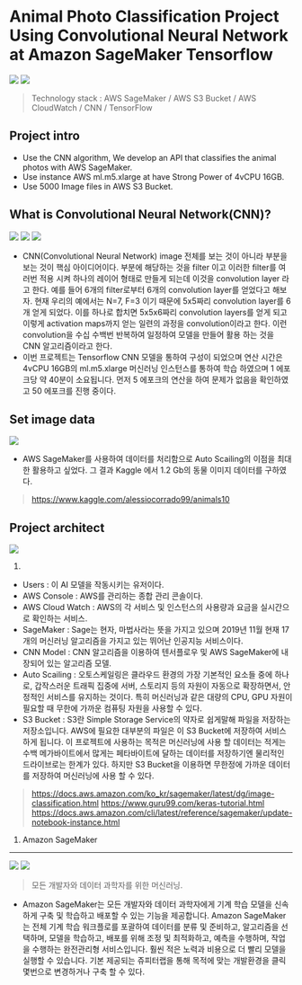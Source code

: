 Animal Photo Classification Project Using Convolutional Neural Network at Amazon SageMaker Tensorflow
===========================================================================================
<img src="https://raw.githubusercontent.com/dsg890789/JwsPortfolio/master/CNN%20Model%20Project/Tensorflow.png">

<img src="https://raw.githubusercontent.com/dsg890789/JwsPortfolio/master/CNN%20Model%20Project/AWS%20SageMaker-5.png">
    
> Technology stack : AWS SageMaker / AWS S3 Bucket / AWS CloudWatch / CNN / TensorFlow

Project intro
-------------------------------------------------------------------------------------------
- Use the CNN algorithm, We develop an API that classifies the animal photos with AWS SageMaker.
- Use instance AWS ml.m5.xlarge at have Strong Power of 4vCPU 16GB.
- Use 5000 Image files in AWS S3 Bucket.

What is Convolutional Neural Network(CNN)?
-------------------------------------------------------------------------------------------
<img src="https://raw.githubusercontent.com/dsg890789/JwsPortfolio/master/CNN%20Model%20Project/CNN%20Model%20Project%20view.png">
<img src="https://raw.githubusercontent.com/dsg890789/JwsPortfolio/master/CNN%20Model%20Project/CNN%20Model%20Project%20view-2.png">
<img src="https://raw.githubusercontent.com/dsg890789/JwsPortfolio/master/CNN%20Model%20Project/AWS%20SageMaker-3.png">

- CNN(Convolutional Neural Network) image 전체를 보는 것이 아니라 부분을 보는 것이 핵심 아이디어이다. 부분에 해당하는 것을 filter 이고 이러한 filter를 여러번 적용 시켜 하나의 레이어 형태로 만들게 되는데 이것을 convolution layer 라고 한다. 예를 들어 6개의 filter로부터 6개의 convolution layer를 얻었다고 해보자. 현재 우리의 예에서는 N=7, F=3 이기 때문에 5x5짜리 convolution layer를 6개 얻게 되었다. 이를 하나로 합치면 5x5x6짜리 convolution layers를 얻게 되고 이렇게 activation maps까지 얻는 일련의 과정을 convolution이라고 한다. 이런 convolution을 수십 수백번 반복하여 일정하여 모델을 만들어 활용 하는 것을 CNN 알고리즘이라고 한다.
- 이번 프로젝트는 Tensorflow CNN 모델을 통하여 구성이 되었으며 연산 시간은 4vCPU 16GB의 ml.m5.xlarge 머신러닝 인스턴스를 통하여 학습 하였으며 1 에포크당 약 40분이 소요됩니다. 먼저 5 에포크의 연산을 하여 문제가 없음을 확인하였고 50 에포크를 진행 중이다.

Set image data
-------------------------------------------------------------------------------------------
<img src="https://raw.githubusercontent.com/dsg890789/JwsPortfolio/master/CNN%20Model%20Project/AWS%20SageMaker%20S3.png">

- AWS SageMaker를 사용하여 데이터를 처리함으로 Auto Scailing의 이점을 최대한 활용하고 싶었다. 그 결과 Kaggle 에서 1.2 Gb의 동물 이미지 데이터를 구하였다.
  
> https://www.kaggle.com/alessiocorrado99/animals10

Project architect
-------------------------------------------------------------------------------------------

<img src="https://raw.githubusercontent.com/dsg890789/JwsPortfolio/master/CNN%20Model%20Project/CNN%20Model%20Project%20%EC%84%A4%EA%B3%84%20%ED%8C%8C%EC%9D%BC.png">

1. 
- Users : 이 AI 모델을 작동시키는 유저이다.
- AWS Console : AWS를 관리하는 종합 관리 콘솔이다.
- AWS Cloud Watch : AWS의 각 서비스 및 인스턴스의 사용량과 요금을 실시간으로 확인하는 서비스.
- SageMaker : Sage는 현자, 마법사라는 뜻을 가지고 있으며 2019년 11월 현재 17개의 머신러닝 알고리즘을 가지고 있는 뛰어난 인공지능 서비스이다.
- CNN Model : CNN 알고리즘을 이용하여 텐서플로우 및 AWS SageMaker에 내장되어 있는 알고리즘 모델.
- Auto Scailing : 오토스케일링은 클라우드 환경의 가장 기본적인 요소들 중에 하나로,
갑작스러운 트래픽 집중에 서버, 스토리지 등의 자원이 자동으로 확장하면서, 안정적인 서비스를 유지하는 것이다. 특히 머신러닝과 같은 대량의 CPU, GPU 자원이 필요할 때 무한에 가까운 컴퓨팅 자원을 사용할 수 있다.
- S3 Bucket : S3란 Simple Storage Service의 약자로 쉽게말해 파일을 저장하는 저장소입니다. AWS에 필요한 대부분의 파일은 이 S3 Bucket에 저장하여 서비스하게 됩니다. 이 프로젝트에 사용하는 목적은 머신러닝에 사용 할 데이터는 적게는 수백 메가바이트에서 많게는 페타바이트에 달하는 데이터를 저장하기엔 물리적인 드라이브로는 한계가 있다. 하지만 S3 Bucket을 이용하면 무한정에 가까운 데이터를 저장하여 머신러닝에 사용 할 수 있다.

> https://docs.aws.amazon.com/ko_kr/sagemaker/latest/dg/image-classification.html
> https://www.guru99.com/keras-tutorial.html
> https://docs.aws.amazon.com/cli/latest/reference/sagemaker/update-notebook-instance.html

1. Amazon SageMaker
-------------------------------------------------------------------------------------------
<img src="https://raw.githubusercontent.com/dsg890789/JwsPortfolio/master/CNN%20Model%20Project/AWS%20SageMaker.png">
<img src="https://raw.githubusercontent.com/dsg890789/JwsPortfolio/master/CNN%20Model%20Project/AWS%20SageMaker-2.png">

> 모든 개발자와 데이터 과학자를 위한 머신러닝.
- Amazon SageMaker는 모든 개발자와 데이터 과학자에게 기계 학습 모델을 신속하게 구축 및 학습하고 배포할 수 있는 기능을 제공합니다. Amazon SageMaker는 전체 기계 학습 워크플로를 포괄하여 데이터를 분류 및 준비하고, 알고리즘을 선택하며, 모델을 학습하고, 배포를 위해 조정 및 최적화하고, 예측을 수행하며, 작업을 수행하는 완전관리형 서비스입니다. 훨씬 적은 노력과 비용으로 더 빨리 모델을 실행할 수 있습니다. 기본 제공되는 쥬피터랩을 통해 목적에 맞는 개발환경을 클릭 몇번으로 변경하거나 구축 할 수 있다.